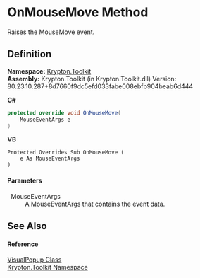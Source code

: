 # OnMouseMove Method


Raises the MouseMove event.



## Definition
**Namespace:** <a href="79d2eac2-21f4-54ff-7552-b20c33c30600.md">Krypton.Toolkit</a>  
**Assembly:** Krypton.Toolkit (in Krypton.Toolkit.dll) Version: 80.23.10.287+8d7660f9dc5efd033fabe008ebfb904beab6d444

**C#**
``` C#
protected override void OnMouseMove(
	MouseEventArgs e
)
```
**VB**
``` VB
Protected Overrides Sub OnMouseMove ( 
	e As MouseEventArgs
)
```



#### Parameters
<dl><dt>  MouseEventArgs</dt><dd>A MouseEventArgs that contains the event data.</dd></dl>

## See Also


#### Reference
<a href="65480817-09a3-f777-b651-c6e7d4b29f93.md">VisualPopup Class</a>  
<a href="79d2eac2-21f4-54ff-7552-b20c33c30600.md">Krypton.Toolkit Namespace</a>  
